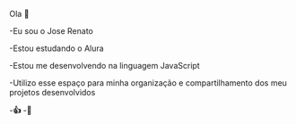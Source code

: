 Ola 👋

-Eu sou o Jose Renato

-Estou estudando o Alura

-Estou me desenvolvendo na linguagem JavaScript

-Utilizo esse espaço para minha organização e compartilhamento dos meu projetos desenvolvidos

-**👍**
-**🌟**
